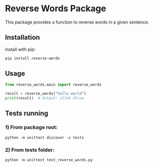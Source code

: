 # Reverse Words Package

This package provides a function to reverse words in a given sentence.

## Installation
Install with pip:
```bash 
pip install reverse-words
```

## Usage
```python
from reverse_words.main import reverse_words

result = reverse_words("hello world")
print(result)  # Output: olleh dlrow
```

## Tests running
### 1) From package root:
    python -m unittest discover -s tests
### 2) From tests folder:
    python -m unittest test_reverse_words.py

    

  
